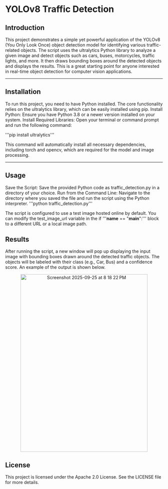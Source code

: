 # YOLOv8 Traffic Detection

## Introduction

This project demonstrates a simple yet powerful application of the YOLOv8 (You Only Look Once) object detection model for identifying various traffic-related objects. The script uses the ultralytics Python library to analyze a given image and detect objects such as cars, buses, motorcycles, traffic lights, and more. It then draws bounding boxes around the detected objects and displays the results. This is a great starting point for anyone interested in real-time object detection for computer vision applications.

---
## Installation

To run this project, you need to have Python installed. The core functionality relies on the ultralytics library, which can be easily installed using pip.
Install Python: Ensure you have Python 3.8 or a newer version installed on your system.
Install Required Libraries: Open your terminal or command prompt and run the following command:

'''pip install ultralytics'''


This command will automatically install all necessary dependencies, including torch and opencv, which are required for the model and image processing.

---

## Usage
Save the Script: Save the provided Python code as traffic_detection.py in a directory of your choice.
Run from the Command Line: Navigate to the directory where you saved the file and run the script using the Python interpreter.
'''python traffic_detection.py'''


The script is configured to use a test image hosted online by default. You can modify the test_image_url variable in the if '''__name__ == "__main__":'''  block to a different URL or a local image path.

## Results
After running the script, a new window will pop up displaying the input image with bounding boxes drawn around the detected traffic objects. The objects will be labeled with their class (e.g., Car, Bus) and a confidence score. An example of the output is shown below.

<div align="center">
  <img width="406" height="569" alt="Screenshot 2025-09-25 at 8 18 22 PM" src="https://github.com/user-attachments/assets/34a9ec8b-7af5-4058-b17d-636b94e482d0" />
</div>

## License
This project is licensed under the Apache 2.0 License. See the LICENSE file for more details.

